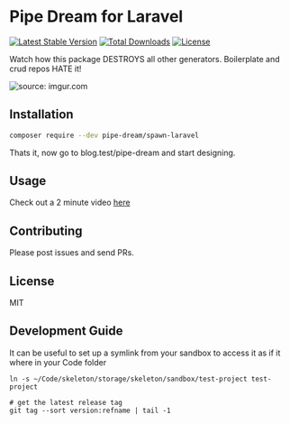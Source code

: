 # Pipe Dream for Laravel
[![Latest Stable Version](https://img.shields.io/packagist/v/ajthinking/tinx.svg)](https://packagist.org/packages/ajthinking/tinx)
[![Total Downloads](https://img.shields.io/packagist/dt/ajthinking/tinx.svg)](https://packagist.org/packages/ajthinking/tinx)
[![License](https://img.shields.io/packagist/l/ajthinking/tinx.svg)](https://packagist.org/packages/ajthinking/tinx)

Watch how this package DESTROYS all other generators. Boilerplate and crud repos HATE it!

<img src="https://i.imgur.com/U9NnDix.gif" title="source: imgur.com" />

## Installation

```bash
composer require --dev pipe-dream/spawn-laravel
```

Thats it, now go to blog.test/pipe-dream and start designing.

## Usage

Check out a 2 minute video [here](www.google.com)


## Contributing

Please post issues and send PRs.

## License

MIT


## Development Guide
It can be useful to set up a symlink from your sandbox to access it as if it where in your Code folder
```
ln -s ~/Code/skeleton/storage/skeleton/sandbox/test-project test-project
```

```
# get the latest release tag
git tag --sort version:refname | tail -1
```